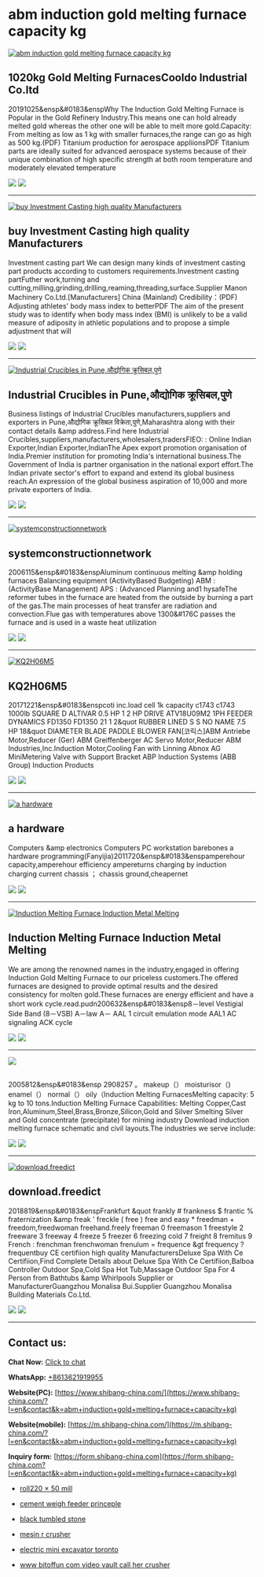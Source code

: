 # abm induction gold melting furnace capacity kg

<a href="https://swt.shibang-china.com/?l=en&img&k=abm+induction+gold+melting+furnace+capacity+kg" target="_blank">![abm induction gold melting furnace capacity kg](http://static.shibang-china.com/all-800x300/1459.jpg)</a>

## 1020kg Gold Melting FurnacesCooldo Industrial Co.ltd
20191025&ensp&#0183&enspWhy The Induction Gold Melting Furnace is Popular in the Gold Refinery Industry.This means one can hold already melted gold whereas the other one will be able to melt more gold.Capacity: From melting as low as 1 kg with smaller furnaces,the range can go as high as 500 kg.(PDF) Titanium production for aerospace appliionsPDF Titanium parts are ideally suited for advanced aerospace systems because of their unique combination of high specific strength at both room temperature and moderately elevated temperature


<a href="https://whatsapp.shibangsoft.com/WhatsApp.php" target="_blank" title="WhatsApp">![](http://static.shibang-china.com/icon/whatsapp.png)</a> <a href="https://swt.shibang-china.com/?l=en&icon&k=abm+induction+gold+melting+furnace+capacity+kg" target="_blank">![](http://static.shibang-china.com/icon/chat-en.png)</a>

---

<a href="https://swt.shibang-china.com/?l=en&img&k=abm+induction+gold+melting+furnace+capacity+kg" target="_blank">![buy Investment Casting high quality Manufacturers](http://static.shibang-china.com/all-800x300/317.jpg)</a>

## buy Investment Casting high quality Manufacturers
Investment casting part We can design many kinds of investment casting part products according to customers requirements.Investment casting partFuther work,turning and cutting,milling,grinding,drilling,reaming,threading,surface.Supplier Manon Machinery Co.Ltd.[Manufacturers] China (Mainland) Credibility：(PDF) Adjusting athletes' body mass index to betterPDF The aim of the present study was to identify when body mass index (BMI) is unlikely to be a valid measure of adiposity in athletic populations and to propose a simple adjustment that will


<a href="https://whatsapp.shibangsoft.com/WhatsApp.php" target="_blank" title="WhatsApp">![](http://static.shibang-china.com/icon/whatsapp.png)</a> <a href="https://swt.shibang-china.com/?l=en&icon&k=abm+induction+gold+melting+furnace+capacity+kg" target="_blank">![](http://static.shibang-china.com/icon/chat-en.png)</a>

---

<a href="https://swt.shibang-china.com/?l=en&img&k=abm+induction+gold+melting+furnace+capacity+kg" target="_blank">![Industrial Crucibles in Pune,औद्योगिक क्रूसिबल,पुणे](http://static.shibang-china.com/all-800x300/39.jpg)</a>

## Industrial Crucibles in Pune,औद्योगिक क्रूसिबल,पुणे
Business listings of Industrial Crucibles manufacturers,suppliers and exporters in Pune,औद्योगिक क्रूसिबल विक्रेता,पुणे,Maharashtra along with their contact details &amp address.Find here Industrial Crucibles,suppliers,manufacturers,wholesalers,tradersFIEO: : Online Indian Exporter,Indian Exporter,IndianThe Apex export promotion organisation of India.Premier institution for promoting India's international business.The Government of India is partner organisation in the national export effort.The Indian private sector's effort to expand and extend its global business reach.An expression of the global business aspiration of 10,000 and more private exporters of India.


<a href="https://whatsapp.shibangsoft.com/WhatsApp.php" target="_blank" title="WhatsApp">![](http://static.shibang-china.com/icon/whatsapp.png)</a> <a href="https://swt.shibang-china.com/?l=en&icon&k=abm+induction+gold+melting+furnace+capacity+kg" target="_blank">![](http://static.shibang-china.com/icon/chat-en.png)</a>

---

<a href="https://swt.shibang-china.com/?l=en&img&k=abm+induction+gold+melting+furnace+capacity+kg" target="_blank">![systemconstructionnetwork](http://static.shibang-china.com/all-800x300/446.jpg)</a>

## systemconstructionnetwork
2006115&ensp&#0183&enspAluminum continuous melting &amp holding furnaces Balancing equipment (ActivityBased Budgeting) ABM : (ActivityBase Management) APS : (Advanced Planning and1 hysafeThe reformer tubes in the furnace are heated from the outside by burning a part of the gas.The main processes of heat transfer are radiation and convection.Flue gas with temperatures above 1300&#176C passes the furnace and is used in a waste heat utilization


<a href="https://whatsapp.shibangsoft.com/WhatsApp.php" target="_blank" title="WhatsApp">![](http://static.shibang-china.com/icon/whatsapp.png)</a> <a href="https://swt.shibang-china.com/?l=en&icon&k=abm+induction+gold+melting+furnace+capacity+kg" target="_blank">![](http://static.shibang-china.com/icon/chat-en.png)</a>

---

<a href="https://swt.shibang-china.com/?l=en&img&k=abm+induction+gold+melting+furnace+capacity+kg" target="_blank">![KQ2H06M5](http://static.shibang-china.com/all-800x300/1218.jpg)</a>

## KQ2H06M5
20171221&ensp&#0183&enspcoti inc.load cell 1k capacity c1743 c1743 1000lb SQUARE D ALTIVAR 0.5 HP 1 2 HP DRIVE ATV18U09M2 1PH FEEDER DYNAMICS FD1350 FD1350 21 1 2&quot RUBBER LINED S S NO NAME 7.5 HP 18&quot DIAMETER BLADE PADDLE BLOWER FAN[코릭스]ABM Antriebe Motor,Reducer (Ger) ABM Greiffenberger AC Servo Motor,Reducer ABM Industries,Inc.Induction Motor,Cooling Fan with Linning Abnox AG MiniMetering Valve with Support Bracket ABP Induction Systems (ABB Group) Induction Products


<a href="https://whatsapp.shibangsoft.com/WhatsApp.php" target="_blank" title="WhatsApp">![](http://static.shibang-china.com/icon/whatsapp.png)</a> <a href="https://swt.shibang-china.com/?l=en&icon&k=abm+induction+gold+melting+furnace+capacity+kg" target="_blank">![](http://static.shibang-china.com/icon/chat-en.png)</a>

---

<a href="https://swt.shibang-china.com/?l=en&img&k=abm+induction+gold+melting+furnace+capacity+kg" target="_blank">![a hardware](http://static.shibang-china.com/all-800x300/1356.jpg)</a>

## a hardware
Computers &amp electronics Computers PC workstation barebones a hardware programming(Fanyijia)2011720&ensp&#0183&enspamperehour capacity,amperehour efficiency ampereturns charging by induction charging current chassis ； chassis ground,cheapernet


<a href="https://whatsapp.shibangsoft.com/WhatsApp.php" target="_blank" title="WhatsApp">![](http://static.shibang-china.com/icon/whatsapp.png)</a> <a href="https://swt.shibang-china.com/?l=en&icon&k=abm+induction+gold+melting+furnace+capacity+kg" target="_blank">![](http://static.shibang-china.com/icon/chat-en.png)</a>

---

<a href="https://swt.shibang-china.com/?l=en&img&k=abm+induction+gold+melting+furnace+capacity+kg" target="_blank">![Induction Melting Furnace Induction Metal Melting](http://static.shibang-china.com/all-800x300/678.jpg)</a>

## Induction Melting Furnace Induction Metal Melting
We are among the renowned names in the industry,engaged in offering Induction Gold Melting Furnace to our priceless customers.The offered furnaces are designed to provide optimal results and the desired consistency for molten gold.These furnaces are energy efficient and have a short work cycle.read.pudn200632&ensp&#0183&ensp8－level Vestigial Side Band (8－VSB) A－law A－ AAL 1 circuit emulation mode AAL1 AC signaling ACK cycle


<a href="https://whatsapp.shibangsoft.com/WhatsApp.php" target="_blank" title="WhatsApp">![](http://static.shibang-china.com/icon/whatsapp.png)</a> <a href="https://swt.shibang-china.com/?l=en&icon&k=abm+induction+gold+melting+furnace+capacity+kg" target="_blank">![](http://static.shibang-china.com/icon/chat-en.png)</a>

---

<a href="https://swt.shibang-china.com/?l=en&img&k=abm+induction+gold+melting+furnace+capacity+kg" target="_blank">![](http://static.shibang-china.com/all-800x300/458.jpg)</a>

## 
2005812&ensp&#0183&ensp 2908257 。 makeup（） moisturisor（) enamel（） normal（） oily（Induction Melting FurnacesMelting capacity: 5 kg to 10 tons.Induction Melting Furnace Capabilities: Melting Copper,Cast Iron,Aluminum,Steel,Brass,Bronze,Silicon,Gold and Silver Smelting Silver and Gold concentrate (precipitate) for mining industry Download induction melting furnace schematic and civil layouts.The industries we serve include:


<a href="https://whatsapp.shibangsoft.com/WhatsApp.php" target="_blank" title="WhatsApp">![](http://static.shibang-china.com/icon/whatsapp.png)</a> <a href="https://swt.shibang-china.com/?l=en&icon&k=abm+induction+gold+melting+furnace+capacity+kg" target="_blank">![](http://static.shibang-china.com/icon/chat-en.png)</a>

---

<a href="https://swt.shibang-china.com/?l=en&img&k=abm+induction+gold+melting+furnace+capacity+kg" target="_blank">![download.freedict](http://static.shibang-china.com/all-800x300/1322.jpg)</a>

## download.freedict
2018819&ensp&#0183&enspFrankfurt &quot frankly # frankness $ frantic % fraternization &amp freak ' freckle ( free ) free and easy * freedman + freedom,freedwoman freehand.freely freeman 0 freemason 1 freestyle 2 freeware 3 freeway 4 freeze 5 freezer 6 freezing cold 7 freight 8 fremitus 9 French : frenchman frenchwoman frenulum = frequence &gt frequency ? frequentbuy CE certifiion high quality ManufacturersDeluxe Spa With Ce Certifiion,Find Complete Details about Deluxe Spa With Ce Certifiion,Balboa Controller Outdoor Spa,Cold Spa Hot Tub,Massage Outdoor Spa For 4 Person from Bathtubs &amp Whirlpools Supplier or ManufacturerGuangzhou Monalisa Bui.Supplier Guangzhou Monalisa Building Materials Co.Ltd.


<a href="https://whatsapp.shibangsoft.com/WhatsApp.php" target="_blank" title="WhatsApp">![](http://static.shibang-china.com/icon/whatsapp.png)</a> <a href="https://swt.shibang-china.com/?l=en&icon&k=abm+induction+gold+melting+furnace+capacity+kg" target="_blank">![](http://static.shibang-china.com/icon/chat-en.png)</a>

---
## Contact us:

**Chat Now:** [Click to chat](https://swt.shibang-china.com?l=en&contact&k=abm+induction+gold+melting+furnace+capacity+kg)

**WhatsApp:**  [+8613621919955](https://whatsapp.shibangsoft.com/WhatsApp.php)

**Website(PC):** [https://www.shibang-china.com/](https://www.shibang-china.com/?l=en&contact&k=abm+induction+gold+melting+furnace+capacity+kg)

**Website(mobile):** [https://m.shibang-china.com/](https://m.shibang-china.com/?l=en&contact&k=abm+induction+gold+melting+furnace+capacity+kg)

**Inquiry form:** [https://form.shibang-china.com](https://form.shibang-china.com?l=en&contact&k=abm+induction+gold+melting+furnace+capacity+kg)

* [roll220 × 50 mill](../116/roll220%20%C3%97%2050%20mill.md)

* [cement weigh feeder princeple](../114/cement%20weigh%20feeder%20princeple.md)

* [black tumbled stone](../116/black%20tumbled%20stone.md)

* [mesin r crusher](../120/mesin%20r%20crusher.md)

* [electric mini excavator toronto](../121/electric%20mini%20excavator%20toronto.md)

* [www bitoffun com video vault call her crusher](../115/www%20bitoffun%20com%20video%20vault%20call%20her%20crusher.md)